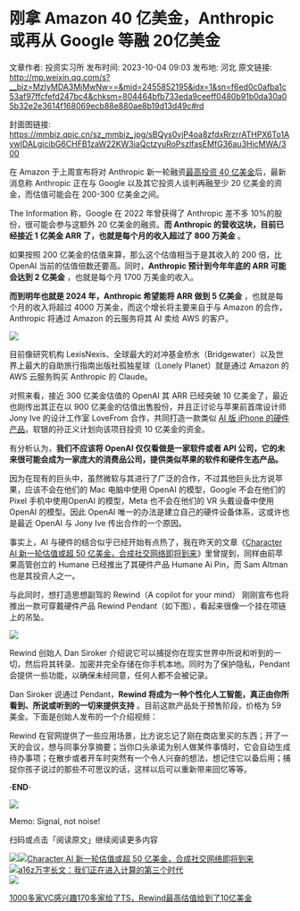 # 刚拿 Amazon 40 亿美金，Anthropic 或再从 Google 等融 20亿美金

文章作者: 投资实习所
发布时间: 2023-10-04 09:03
发布地: 河北
原文链接: http://mp.weixin.qq.com/s?__biz=MzIyMDA3MjMwNw==&mid=2455852195&idx=1&sn=f6ed0c0afba1c53af97ffcfefd247bc4&chksm=804464bfb733eda9ceeff0480b91b0da30a05b32e2e3614f168069ecb88e880ae8b19d13d49c#rd

封面图链接: https://mmbiz.qpic.cn/sz_mmbiz_jpg/sBQys0vjP4oa8zfdxRrzrrATHPX6To1AvwIDALgicibG6CHFB1zaW22KW3iaQctzyuRoPszlfasEMfG36au3HicMWA/300

在 Amazon 于上周宣布将对 Anthropic 新一轮融资[最高投资 40
亿美金](http://mp.weixin.qq.com/s?__biz=MzIyMDA3MjMwNw==&mid=2455852146&idx=1&sn=12ebb9226f0c8afb5cb605f08ba49ef0&chksm=8044646eb733ed780a2aa03f76eb14232d27329a3cfb6b89e4a404ded79e039298c7e4938bfc&scene=21#wechat_redirect)后，最新消息称
Anthropic 正在与 Google 以及其它投资人谈判再融至少 20 亿美金的资金，而估值可能会在 200-300 亿美金之间。

The Information 称，Google 在 2022 年曾获得了 Anthropic 差不多 10%的股份，很可能会参与这额外 20
亿美金的融资。**而 Anthropic 的营收这块，目前已经接近 1 亿美金 ARR 了，也就是每个月的收入超过了 800 万美金** 。

如果按照 200 亿美金的估值来算，那么这个估值相当于是其收入的 200 倍，比 OpenAI 当前的估值倍数还要高。同时，**Anthropic
预计到今年年底的 ARR 可能会达到 2 亿美金** ，也就是每个月 1700 万美金的收入。

**而到明年也就是 2024 年，Anthropic 希望能将 ARR 做到 5 亿美金** ，也就是每个月的收入将超过 4000
万美金，而这个增长将主要来自于与 Amazon 的合作，Anthropic 将通过 Amazon 的云服务将其 AI 卖给 AWS 的客户。

![](https://mmbiz.qpic.cn/sz_mmbiz_png/sBQys0vjP4oa8zfdxRrzrrATHPX6To1AXk4lP3qV0uGbjb3kOtOvI8MugRMC2Dic4lhYADsKyLlSd456ScPsPzA/640?wx_fmt=png)

目前像研究机构 LexisNexis、全球最大的对冲基金桥水（Bridgewater）以及世界上最大的自助旅行指南出版社孤独星球（Lonely
Planet）就是通过 Amazon 的 AWS 云服务购买 Anthropic 的 Claude。

对照来看，接近 300 亿美金估值的 OpenAI 其 ARR 已经突破 10 亿美金了，最近也刚传出其正在以 900
亿美金的估值出售股份，并且正讨论与苹果前首席设计师 Jony Ive 的设计工作室 LoveFrom 合作，共同打造一款类似 [AI 版 iPhone
的硬件产品](http://mp.weixin.qq.com/s?__biz=MzIyMDA3MjMwNw==&mid=2455852183&idx=1&sn=91ca85a6590f0d9bc4a042ffd7157669&chksm=8044648bb733ed9d8d6d7e154c4ee5f7c7ac3e454133ee8594ea4ca22ed788129f55ea8bfda3&scene=21#wechat_redirect)，软银的孙正义计划向该项目投资
10 亿美金的资金。

有分析认为，**我们不应该将 OpenAI 仅仅看做是一家软件或者 API
公司，它的未来很可能会成为一家庞大的消费品公司，提供类似苹果的软件和硬件生态产品。**

因为在现有的巨头中，虽然微软与其进行了广泛的合作，不过其他巨头比方说苹果，应该不会在他们的 Mac 电脑中使用 OpenAI 的模型，Google
不会在他们的 Pixel 手机中使用OpenAI 的模型，Meta 也不会在他们的 VR 头戴设备中使用 OpenAI 的模型。因此 OpenAI
唯一的办法是建立自己的硬件设备体系，这或许也是最近 OpenAI 与 Jony Ive 传出合作的一个原因。

事实上，AI 与硬件的结合似乎已经开始有点热了，我在昨天的文章《[Character AI 新一轮估值或超 50
亿美金，合成社交网络即将到来](http://mp.weixin.qq.com/s?__biz=MzIyMDA3MjMwNw==&mid=2455852183&idx=1&sn=91ca85a6590f0d9bc4a042ffd7157669&chksm=8044648bb733ed9d8d6d7e154c4ee5f7c7ac3e454133ee8594ea4ca22ed788129f55ea8bfda3&scene=21#wechat_redirect)》里曾提到，同样由前苹果高管创立的
Humane 已经推出了其硬件产品 Humane Ai Pin，而 Sam Altman 也是其投资人之一。

与此同时，想打造思想副驾的 Rewind（A copilot for your mind） 刚刚宣布也将推出一款可穿戴硬件产品 Rewind
Pendant（如下图），看起来很像一个挂在项链上的吊坠。

![](https://mmbiz.qpic.cn/sz_mmbiz_jpg/sBQys0vjP4oa8zfdxRrzrrATHPX6To1AJuQwG4ia0sJWIjUvQhEWbSvhxkfTc5UWYPpwDlUWLyIsiaGQ4ibqVeP6g/640?wx_fmt=jpeg)

Rewind 创始人 Dan Siroker
介绍说它可以捕捉你在现实世界中所说和听到的一切，然后将其转录、加密并完全存储在你手机本地。同时为了保护隐私，Pendant
会提供一些功能，以确保未经同意，任何人都不会被记录。

Dan Siroker 说通过 Pendant，**Rewind 将成为一种个性化人工智能，真正由你所看到、所说或听到的一切来提供支持**
。目前这款产品处于预售阶段，价格为 59 美金。下面是创始人发布的一个介绍视频：

  
Rewind
在官网提供了一些应用场景，比方说忘记了刚在商店里买的东西；开了一天的会议，想与同事分享摘要；当你口头承诺为别人做某件事情时，它会自动生成待办事项；在散步或者开车时突然有一个令人兴奋的想法，想记住它以备后用；捕捉你孩子说过的那些不可思议的话，这样以后可以重新带来回忆等等。

  

**·END·**

![](https://mmbiz.qpic.cn/sz_mmbiz_png/sBQys0vjP4oa8zfdxRrzrrATHPX6To1AibFJ5eGM5SG1G9L9fRMUwIbhVUy0xdfeJMpD2ITpJWiciaHQWx7oNL4pg/640?wx_fmt=png)  

Memo: Signal, not noise!

扫码或点击「阅读原文」继续阅读更多内容

![](https://mmbiz.qpic.cn/mmbiz_png/mrJibAziaMQhQGoNHniac6wGOyRe172dlS0HCYicyjiaCTtly2pULIz6YPNsXeRjoQFSuDYezsia4ibhbAc1X3GKtVRyw/640?wx_fmt=png&wxfrom=5&wx_lazy=1&wx_co=1)[![](https://mmbiz.qpic.cn/sz_mmbiz_jpg/sBQys0vjP4pdLKPUEQ6UK9DeSBT1KcT236LjibxueesknibOnhb6d9ibibMal30dCaEibByRhE7VoemTwj9BauUTkLA/640?wx_fmt=jpeg)Character
AI 新一轮估值或超 50
亿美金，合成社交网络即将到来](https://mp.weixin.qq.com/s?__biz=MzIyMDA3MjMwNw==&mid=2455852183&idx=1&sn=91ca85a6590f0d9bc4a042ffd7157669&chksm=8044648bb733ed9d8d6d7e154c4ee5f7c7ac3e454133ee8594ea4ca22ed788129f55ea8bfda3&scene=21#wechat_redirect)  
[![](https://mmbiz.qpic.cn/sz_mmbiz_jpg/sBQys0vjP4rT8u3w5KWZuZ4eKjSmQOhv5NSsicGUuUM8aVKQbX5Rl94nlfs1cB9e61U4ZBwtjYHWsxvBjHETtCQ/640?wx_fmt=jpeg)a16z万字长文：我们正在进入计算的第三个时代](https://mp.weixin.qq.com/s?__biz=MzIyMDA3MjMwNw==&mid=2455852163&idx=1&sn=7994feb93fccb04a08eeb0e02e267546&chksm=8044649fb733ed89ef2ee3945846705d913592a2365d2ac755f0243d890eeee7c0387b3474d9&scene=21#wechat_redirect)  
[![](https://mmbiz.qpic.cn/mmbiz_jpg/sBQys0vjP4qTryjiaOU7UzMPtDf8NveWsWwnGEgsKTicvic0YbAJdR3C25dLRPmXFEBfzXRdnSNyHvxicMEOTNbeUw/640?wx_fmt=jpeg)](https://mp.weixin.qq.com/s?__biz=MzIyMDA3MjMwNw==&mid=2455850720&idx=1&sn=c61c0c298e56a888c4265f58fd2215d1&chksm=80447efcb733f7eadcbccd8dedd3a262f4b58d289c80bcc29e88f9be6aee859a8fa7328ba329&scene=21#wechat_redirect)

[1000多家VC感兴趣170多家给了TS，Rewind最高估值给到了10亿美金](https://mp.weixin.qq.com/s?__biz=MzIyMDA3MjMwNw==&mid=2455850720&idx=1&sn=c61c0c298e56a888c4265f58fd2215d1&chksm=80447efcb733f7eadcbccd8dedd3a262f4b58d289c80bcc29e88f9be6aee859a8fa7328ba329&scene=21#wechat_redirect)

